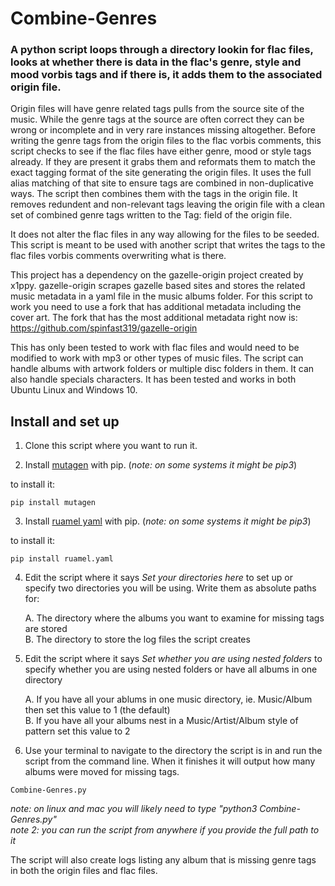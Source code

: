 # Combine-Genres
### A python script loops through a directory lookin for flac files, looks at whether there is data in the flac's genre, style and mood vorbis tags and if there is, it adds them to the associated origin file.

Origin files will have genre related tags pulls from the source site of the music.  While the genre tags at the source are often correct they can be wrong or incomplete and in very rare instances missing altogether.  Before writing the genre tags from the origin files to the flac vorbis comments, this script checks to see if the flac files have either genre, mood or style tags already.  If they are present it grabs them and reformats them to match the exact tagging format of the site generating the origin files. It uses the full alias matching of that site to ensure tags are combined in non-duplicative ways. The script then combines them with the tags in the origin file. It removes redundent and non-relevant tags leaving the origin file with a clean set of combined genre tags written to the Tag: field of the origin file.  

It does not alter the flac files in any way allowing for the files to be seeded. This script is meant to be used with another script that writes the tags to the flac files vorbis comments overwriting what is there. 

This project has a dependency on the gazelle-origin project created by x1ppy. gazelle-origin scrapes gazelle based sites and stores the related music metadata in a yaml file in the music albums folder. For this script to work you need to use a fork that has additional metadata including the cover art. The fork that has the most additional metadata right now is: https://github.com/spinfast319/gazelle-origin

This has only been tested to work with flac files and would need to be modified to work with mp3 or other types of music files. The script can handle albums with artwork folders or multiple disc folders in them. It can also handle specials characters. It has been tested and works in both Ubuntu Linux and Windows 10.

## Install and set up
1) Clone this script where you want to run it.

2) Install [mutagen](https://pypi.org/project/mutagen/) with pip. (_note: on some systems it might be pip3_) 

to install it:

```
pip install mutagen
```

3) Install [ruamel yaml](https://pypi.org/project/ruamel.yaml/) with pip. (_note: on some systems it might be pip3_) 

to install it:

```
pip install ruamel.yaml
```

4) Edit the script where it says _Set your directories here_ to set up or specify two directories you will be using. Write them as absolute paths for:

    A. The directory where the albums you want to examine for missing tags are stored  
    B. The directory to store the log files the script creates  

5) Edit the script where it says _Set whether you are using nested folders_ to specify whether you are using nested folders or have all albums in one directory 

    A. If you have all your ablums in one music directory, ie. Music/Album then set this value to 1 (the default)  
    B. If you have all your albums nest in a Music/Artist/Album style of pattern set this value to 2

6) Use your terminal to navigate to the directory the script is in and run the script from the command line.  When it finishes it will output how many albums were moved for missing tags.

```
Combine-Genres.py
```

_note: on linux and mac you will likely need to type "python3 Combine-Genres.py"_  
_note 2: you can run the script from anywhere if you provide the full path to it_

The script will also create logs listing any album that is missing genre tags in both the origin files and flac files.  


